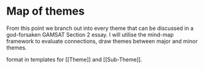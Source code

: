 # Map of themes

From this point we branch out into every theme that can be discussed in a god-forsaken GAMSAT Section 2 essay. I will utilise the mind-map framework to evaluate connections, draw themes between major and minor themes.

format in templates for [[Theme]] and [[Sub-Theme]].


